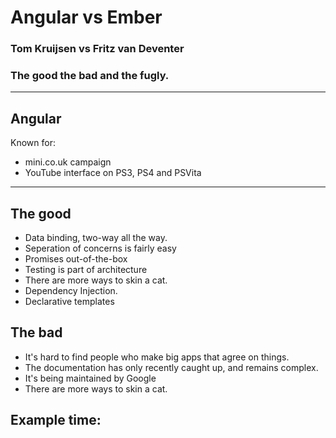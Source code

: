 # Angular vs Ember
### Tom Kruijsen vs Fritz van Deventer
### The good the bad and the fugly.

---

## Angular
Known for: 
* mini.co.uk campaign
* YouTube interface on PS3, PS4 and PSVita

---



## The good

* Data binding, two-way all the way.
* Seperation of concerns is fairly easy
* Promises out-of-the-box
* Testing is part of architecture
* There are more ways to skin a cat.
* Dependency Injection.
* Declarative templates

## The bad

* It's hard to find people who make big apps that agree on things.
* The documentation has only recently caught up, and remains complex.
* It's being maintained by Google
* There are more ways to skin a cat.


## Example time:

